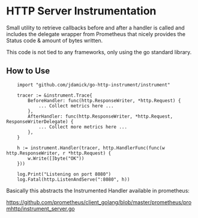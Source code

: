 # HTTP Server Instrumentation

Small utility to retrieve callbacks before and after a handler is called and includes 
the delegate wrapper from Prometheus that nicely provides the Status code & amount of bytes written.

This code is not tied to any frameworks, only using the go standard library.

## How to Use


```
    import "github.com/jdamick/go-http-instrument/instrument"

    tracer := &instrument.Trace{
		BeforeHandler: func(http.ResponseWriter, *http.Request) {
			... Collect metrics here ...
		},
		AfterHandler: func(http.ResponseWriter, *http.Request, ResponseWriterDelegate) {
			... Collect more metrics here ...
		},
	}

	h := instrument.Handler(tracer, http.HandlerFunc(func(w http.ResponseWriter, r *http.Request) {
		w.Write([]byte("OK"))
	}))

	log.Print("Listening on port 8080")
	log.Fatal(http.ListenAndServe(":8080", h))
```




Basically this abstracts the Instrumented Handler available in prometheus:

<https://github.com/prometheus/client_golang/blob/master/prometheus/promhttp/instrument_server.go>



